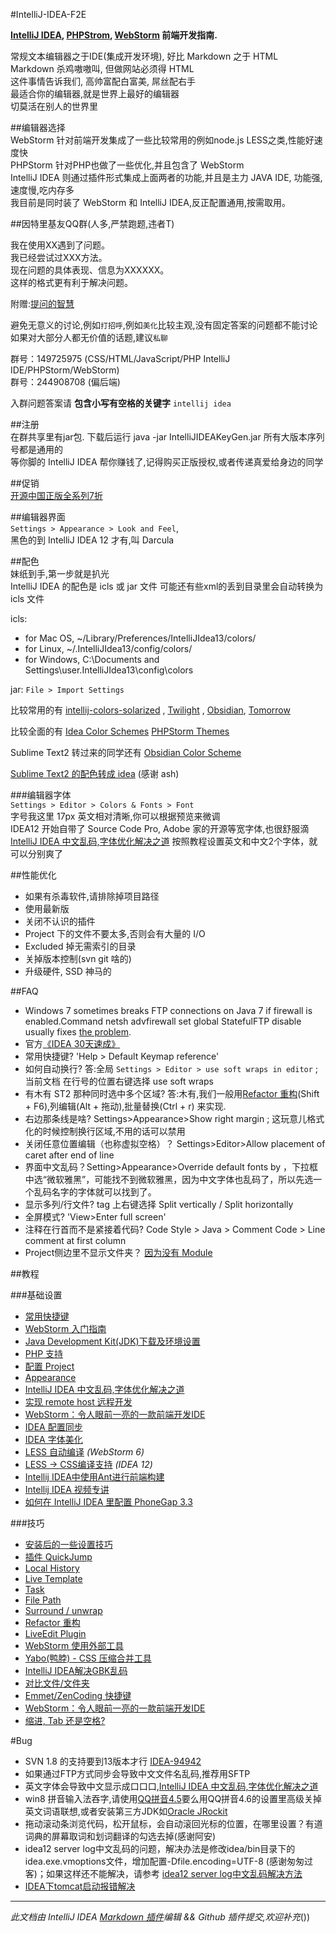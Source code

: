 #IntelliJ-IDEA-F2E
  
**[IntelliJ IDEA](http://www.jetbrains.com/idea), [PHPStrom](http://www.jetbrains.com/phpstorm), [WebStorm](http://www.jetbrains.com/webstorm) 前端开发指南.**  
  
常规文本编辑器之于IDE(集成开发环境), 好比 Markdown 之于 HTML  
Markdown 杀鸡嗷嗷叫, 但做网站必须得 HTML  
这件事情告诉我们, 高帅富配白富美, 屌丝配右手  
最适合你的编辑器,就是世界上最好的编辑器  
切莫活在别人的世界里  
  
##编辑器选择  
WebStorm 针对前端开发集成了一些比较常用的例如node.js LESS之类,性能好速度快  
PHPStorm 针对PHP也做了一些优化,并且包含了 WebStorm  
IntelliJ IDEA 则通过插件形式集成上面两者的功能,并且是主力 JAVA IDE, 功能强,速度慢,吃内存多  
我目前是同时装了 WebStorm 和 IntelliJ IDEA,反正配置通用,按需取用。  
  
##因特里基友QQ群(人多,严禁跑题,违者T)  
  
我在使用XX遇到了问题。  
我已经尝试过XXX方法。  
现在问题的具体表现、信息为XXXXXX。  
这样的格式更有利于解决问题。  
  
附赠:[提问的智慧](http://www.wapm.cn/smart-questions/smart-questions-zh.html)  
  
避免无意义的讨论,例如`打招呼`,例如`美化`比较主观,没有固定答案的问题都不能讨论  
如果对大部分人都无价值的话题,建议`私聊`  
  
群号：149725975 (CSS/HTML/JavaScript/PHP IntelliJ IDE/PHPStorm/WebStorm)  
群号：244908708 (偏后端)  
  
入群问题答案请 **包含小写有空格的关键字** `intellij idea`  
  
  
##注册  
在群共享里有jar包.
下载后运行 java -jar IntelliJIDEAKeyGen.jar
所有大版本序列号都是通用的  
等你脚的 IntelliJ IDEA 帮你赚钱了,记得购买正版授权,或者传递真爱给身边的同学  
  
##促销  
[开源中国正版全系列7折](http://www.oschina.net/shop/jetbrains)  
  
##编辑器界面  
`Settings > Appearance > Look and Feel`,  
黑色的到 IntelliJ IDEA 12 才有,叫 Darcula  
  
##配色  
妹纸到手,第一步就是扒光  
IntelliJ IDEA 的配色是 icls 或 jar 文件
可能还有些xml的丢到目录里会自动转换为 icls 文件
  
icls:
  
* for Mac OS, ~/Library/Preferences/IntelliJIdea13/colors/
* for Linux, ~/.IntelliJIdea13/config/colors/
* for Windows, C:\Documents and Settings\user\.IntelliJIdea13\config\colors
  
jar: `File > Import Settings`  
  
比较常用的有 [intellij-colors-solarized](https://github.com/jkaving/intellij-colors-solarized) , [Twilight](https://github.com/eed3si9n/color-themes/tree/master/IntelliJ-IDEA/Twilight) , [Obsidian](https://github.com/mekwall/obsidian-color-scheme 'A dark color scheme for code editors and highlighters'), [Tomorrow](https://github.com/chriskempson/tomorrow-theme/tree/master/Jetbrains)
  
比较全面的有 [Idea Color Schemes](http://ideacolorschemes.com/) [PHPStorm Themes](http://www.phpstorm-themes.com/)  
  
Sublime Text2 转过来的同学还有 [Obsidian Color Scheme](https://github.com/mekwall/obsidian-color-scheme)  
  
[Sublime Text2 的配色转成 idea](https://github.com/JetBrains/colorSchemeTool) (感谢 ash)  
  
###编辑器字体  
`Settings > Editor > Colors & Fonts > Font`  
字号我这里 17px 英文相对清晰,你可以根据预览来微调  
IDEA12 开始自带了 Source Code Pro, Adobe 家的开源等宽字体,也很舒服滴  
[IntelliJ IDEA 中文乱码,字体优化解决之道](http://bigc.at/intellij-idea-font-famliy.orz) 按照教程设置英文和中文2个字体，就可以分别爽了  
  
##性能优化
* 如果有杀毒软件,请排除掉项目路径
* 使用最新版  
* 关闭不认识的插件  
* Project 下的文件不要太多,否则会有大量的 I/O  
* Excluded 掉无需索引的目录  
* 关掉版本控制(svn git 啥的)  
* 升级硬件, SSD 神马的  
  
  
##FAQ  
  
* Windows 7 sometimes breaks FTP connections on Java 7 if firewall is enabled.Command netsh advfirewall set global StatefulFTP disable usually fixes [the problem](http://youtrack.jetbrains.com/issue/WI-17206).  
* 官方[《IDEA 30天速成》](http://blogs.jetbrains.com/idea/tag/30-days-guide/)  
* 常用快捷键? 'Help > Default Keymap reference'  
* 如何自动换行? 答:全局 `Settings > Editor > use soft wraps in editor` ; 当前文档 在行号的位置右键选择 use soft wraps  
* 有木有 ST2 那种同时选中多个区域? 答:木有,我们一般用[Refactor 重构](http://bigc.at/intellij-idea-refactor.orz)(Shift + F6),列编辑(Alt + 拖动),批量替换(Ctrl + r) 来实现.  
* 右边那条线是啥? Settings>Appearance>Show right margin ; 这玩意儿格式化的时候控制换行区域,不用的话可以禁用  
* 关闭任意位置编辑（也称虚拟空格）？ Settings>Editor>Allow placement of caret after end of line  
* 界面中文乱码？Setting>Appearance>Override default fonts by ，下拉框中选“微软雅黑”，可能找不到微软雅黑，因为中文字体也乱码了，所以先选一个乱码名字的字体就可以找到了。  
* 显示多列/行文件? tag 上右键选择 Split vertically / Split horizontally  
* 全屏模式? 'View>Enter full screen'  
* 注释在行首而不是紧接着代码? Code Style > Java > Comment Code > Line comment at first column  
* Project侧边里不显示文件夹？ [因为没有 Module ](http://stackoverflow.com/questions/1147336/how-to-get-intellij-idea-to-display-directories)  
  
  
##教程  
  
###基础设置  
* [常用快捷键](http://note.youdao.com/share/?id=973d61880d78c34797a978afc5bc8846&type=note)  
* [WebStorm 入门指南](http://book.36ria.com/webstorm/)  
* [Java Development Kit(JDK)下载及环境设置](http://willerce.com/post/jdk)  
* [PHP 支持](http://bigc.at/intellij-idea-php.orz)  
* [配置 Project](http://bigc.at/intellij-idea-project.orz)  
* [Appearance](http://bigc.at/intellij-idea-appearance.orz)  
* [IntelliJ IDEA 中文乱码,字体优化解决之道](http://bigc.at/intellij-idea-font-famliy.orz)  
* [实现 remote host 远程开发](http://www.cssha.com/webstorm-phpstorm-remote-host)  
* [WebStorm：令人眼前一亮的一款前端开发IDE](http://www.cssha.com/webstorm)  
* [IDEA 配置同步](http://willerce.com/post/intellij-idea-config-sync)  
* [IDEA 字体美化](http://willerce.com/post/intellij-ide-fontconfig)  
* [LESS 自动编译](http://www.screenr.com/yn47) *(WebStorm 6)*  
* [LESS -> CSS编译支持](https://github.com/damao/Intellij-IDEA-F2E/wiki/Compile-Less-to-CSS-with--IntelliJ-IDEA) *(IDEA 12)*  
* [Intellij IDEA中使用Ant进行前端构建](http://www.cssha.com/intellij-idea-ant)  
* [Intellij IDEA 视频专讲](http://www.youmeek.com/category/software-system/my-intellij-idea/)  
* [如何在 IntelliJ IDEA 里配置 PhoneGap 3.3](http://bigc.at/phonegap-with-intellij-idea.orz)  
  
###技巧  
  
* [安装后的一些设置技巧](http://www.cnblogs.com/sky100/archive/2009/01/22/1379949.html)  
* [插件 QuickJump](http://bigc.at/intellij-idea-quickjump.orz)  
* [Local History](http://bigc.at/intellij-idea-local-history.orz)  
* [Live Template](http://bigc.at/intellij-idea-live-template.orz)  
* [Task](http://bigc.at/intellij-idea-task.orz)  
* [File Path](http://bigc.at/intellij-idea-file-path.orz)  
* [Surround / unwrap](http://bigc.at/intellij-idea-surround-unwrap.orz)  
* [Refactor 重构](http://bigc.at/intellij-idea-refactor.orz)  
* [LiveEdit Plugin](http://bigc.at/intellij-idea-liveedit-plugin.orz)  
* [WebStorm 使用外部工具](http://willerce.com/post/intellij-external-tools)  
* [Yabo(鸭脖) - CSS 压缩合并工具](http://bigc.at/yabo.orz)  
* [IntelliJ IDEA解决GBK乱码](http://nornor.net/Intellij-IDEA-gbk-fix.htm)  
* [对比文件/文件夹](http://blog.jetbrains.com/webide/2013/02/comparing-files-and-folders-within-your-ide/)  
* [Emmet/ZenCoding 快捷键](http://docs.emmet.io/cheat-sheet/)  
* [WebStorm：令人眼前一亮的一款前端开发IDE](http://www.cssha.com/webstorm)  
* [缩进, Tab 还是空格?](http://bigc.at/tabs-vs-spaces.orz)  
  
#Bug  
  
* SVN 1.8 的支持要到13版本才行 [IDEA-94942](http://youtrack.jetbrains.com/issue/IDEA-94942)  
* 如果通过FTP方式同步会导致中文文件名乱码,推荐用SFTP  
* 英文字体会导致中文显示成口口口,[IntelliJ IDEA 中文乱码,字体优化解决之道](http://bigc.at/intellij-idea-font-famliy.orz)  
* win8 拼音输入法吞字,请使用[QQ拼音4.5](http://download.digi.tech.qq.com/soft/34/38/43255/index.shtml)要么用QQ拼音4.6的设置里高级关掉英文词语联想,或者安装第三方JDK如[Oracle JRockit](http://www.oracle.com/technology/products/jrockit)  
* 拖动滚动条浏览代码，松开鼠标，会自动滚回光标的位置，在哪里设置？有道词典的屏幕取词和划词翻译的勾选去掉(感谢阿安)  
* idea12 server log中文乱码的问题，解决办法是修改idea/bin目录下的idea.exe.vmoptions文件，增加配置-Dfile.encoding=UTF-8 (感谢匆匆过客)；如果这样还不能解决，请参考 [idea12 server log中文乱码解决方法](http://www.kafeitu.me/tools/2013/03/26/intellij-deal-chinese-disorderly-code.html)  
* [IDEA下tomcat启动报错解决](https://github.com/Damao/Intellij-IDEA-F2E/wiki/IDEA-%E4%B8%8B%E5%90%AF%E5%8A%A8tomcat%E6%8A%A5%E9%94%99)  
  
---  
  
*此文档由 IntelliJ IDEA [Markdown 插件](https://github.com/nicoulaj/idea-markdown)编辑 && Github 插件提交,欢迎补充*())  
